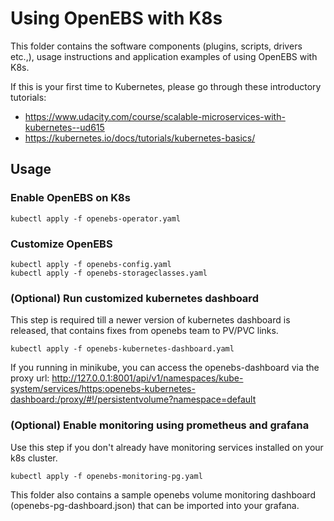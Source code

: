 # Using OpenEBS with K8s

This folder contains the software components (plugins, scripts, drivers etc.,), usage instructions and application examples of using OpenEBS with K8s. 

If this is your first time to Kubernetes, please go through these introductory tutorials: 
- https://www.udacity.com/course/scalable-microservices-with-kubernetes--ud615
- https://kubernetes.io/docs/tutorials/kubernetes-basics/


## Usage

### Enable OpenEBS on K8s
```
kubectl apply -f openebs-operator.yaml
```

### Customize OpenEBS
```
kubectl apply -f openebs-config.yaml
kubectl apply -f openebs-storageclasses.yaml
```

### (Optional) Run customized kubernetes dashboard

This step is required till a newer version of kubernetes dashboard is released, that contains fixes from openebs team to PV/PVC links. 

```
kubectl apply -f openebs-kubernetes-dashboard.yaml
```

If you running in minikube, you can access the openebs-dashboard via the proxy url:
http://127.0.0.1:8001/api/v1/namespaces/kube-system/services/https:openebs-kubernetes-dashboard:/proxy/#!/persistentvolume?namespace=default

### (Optional) Enable monitoring using prometheus and grafana

Use this step if you don't already have monitoring services installed
on your k8s cluster. 

```
kubectl apply -f openebs-monitoring-pg.yaml
```

This folder also contains a sample openebs volume monitoring dashboard (openebs-pg-dashboard.json) that can be imported into your grafana. 
